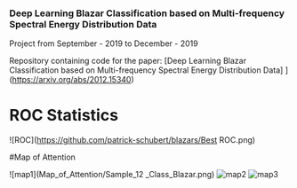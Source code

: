### Deep Learning Blazar Classification based on Multi-frequency Spectral Energy Distribution Data
Project from September - 2019 to December - 2019 

Repository containing code for the paper: [Deep Learning Blazar Classification based on Multi-frequency Spectral Energy Distribution Data] ](https://arxiv.org/abs/2012.15340)

# ROC Statistics

![ROC](https://github.com/patrick-schubert/blazars/Best ROC.png)

#Map of Attention

![map1](Map_of_Attention/Sample_12 _Class_Blazar.png)
![map2](Map_of_Attention/Sample_3553_Class_Blazar.png)
![map3](Map_of_Attention/Sample_3568_Class_AGN.png)


